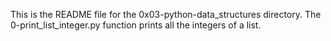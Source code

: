 This is the README file for the 0x03-python-data_structures directory.
The 0-print_list_integer.py function prints all the integers of a list.
